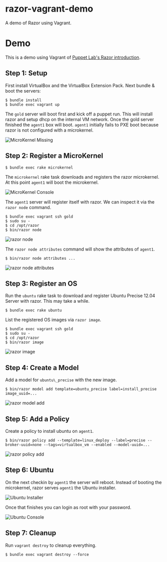 razor-vagrant-demo
==================

A demo of Razor using Vagrant.

# Demo

This is a demo using Vagrant of [Puppet Lab's Razor
introduction](http://puppetlabs.com/blog/puppet-razor-module/).

## Step 1: Setup

First install VirtualBox and the VirtualBox Extension Pack. Next bundle
& boot the servers:

```
$ bundle install
$ bundle exec vagrant up
```

The `gold` server will boot first and kick off a puppet run. This will
install razor and setup dhcp on the internal VM network. Once the gold
server finished the `agent1` box will boot. `agent1` initially fails to
PXE boot because razor is not configured with a microkernel.

![MicroKernel Missing](/benburkert/razor-vagrant-demo/raw/master/images/microkernel_missing.png)

## Step 2: Register a MicroKernel

```
$ bundle exec rake microkernel
```

The `microkernel` rake task downloads and registers the razor microkernel.
At this point `agent1` will boot the microkernel.

![MicroKernel Console](/benburkert/razor-vagrant-demo/raw/master/images/microkernel_console.png)

The `agent1` server will register itself with razor. We can inspect it
via the `razor node` command.

```
$ bundle exec vagrant ssh gold
$ sudo su -
$ cd /opt/razor
$ bin/razor node
```

![razor node](/benburkert/razor-vagrant-demo/raw/master/images/razor_node.png)

The `razor node attributes` command will show the attributes of `agent1`.

```
$ bin/razor node attributes ...
```

![razor node attributes](/benburkert/razor-vagrant-demo/raw/master/images/razor_node_attributes.png)

## Step 3: Register an OS

Run the `ubuntu` rake task to download and register Ubuntu Precise 12.04
Server with razor. This may take a while.

```
$ bundle exec rake ubuntu
```

List the registered OS images via `razor image`.

```
$ bundle exec vagrant ssh gold
$ sudo su -
$ cd /opt/razor
$ bin/razor image
```

![razor image](/benburkert/razor-vagrant-demo/raw/master/images/razor_image.png)

## Step 4: Create a Model

Add a model for `ubuntu\_precise` with the new image.

```
$ bin/razor model add template=ubuntu_precise label=install_precise image_uuid=...
```

![razor model add](/benburkert/razor-vagrant-demo/raw/master/images/razor_model_add.png)

## Step 5: Add a Policy

Create a policy to install ubuntu on `agent1`.

```
$ bin/razor policy add --template=linux_deploy --label=precise --broker-uuid=none --tags=virtualbox_vm --enabled --model-uuid=...
```

![razor policy add](/benburkert/razor-vagrant-demo/raw/master/images/razor_policy_add.png)

## Step 6: Ubuntu

On the next checkin by `agent1` the server will reboot. Instead of booting
the microkernel, razor serves `agent1` the Ubuntu installer.

![Ubuntu Installer](/benburkert/razor-vagrant-demo/raw/master/images/ubuntu_installer.png)

Once that finishes you can login as root with your password.

![Ubuntu Console](/benburkert/razor-vagrant-demo/raw/master/images/ubuntu_console.png)

## Step 7: Cleanup

Run `vagrant destroy` to cleanup everything.

```
$ bundle exec vagrant destroy --force
```
